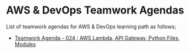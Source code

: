 # AWS & DevOps Teamwork Agendas

List of teamwork agendas for AWS & DevOps learning path as follows;

- [Teamwork Agenda - 024 : AWS Lambda, API Gateway, Python Files, Modules](./tw-024-student.pdf)
